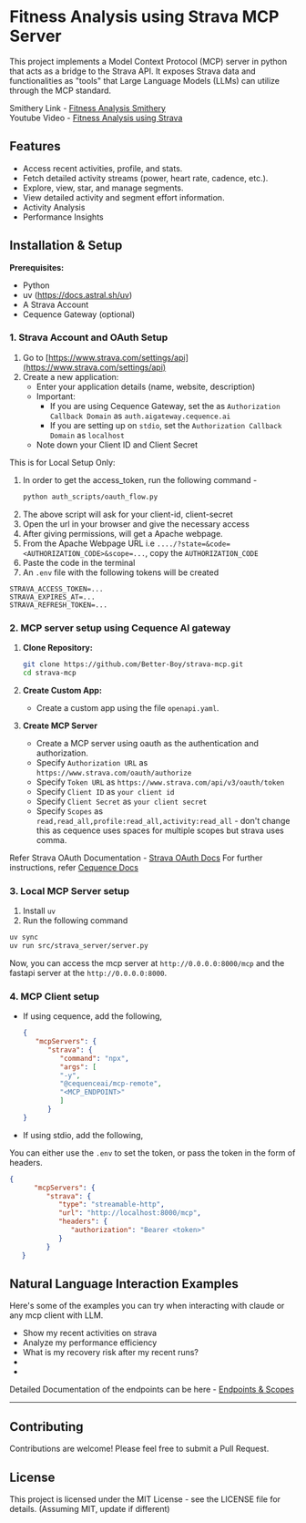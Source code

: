 # Fitness Analysis using Strava MCP Server

This project implements a Model Context Protocol (MCP) server in python that acts as a bridge to the Strava API. It exposes Strava data and functionalities as "tools" that Large Language Models (LLMs) can utilize through the MCP standard.

Smithery Link - [Fitness Analysis Smithery]()  
Youtube Video - [Fitness Analysis using Strava]()

## Features

- Access recent activities, profile, and stats.
- Fetch detailed activity streams (power, heart rate, cadence, etc.).
- Explore, view, star, and manage segments.
- View detailed activity and segment effort information.
- Activity Analysis
- Performance Insights

## Installation & Setup

**Prerequisites:**
   - Python
   - uv (https://docs.astral.sh/uv)
   - A Strava Account
   - Cequence Gateway (optional)

### 1. Strava Account and OAuth Setup

1. Go to [https://www.strava.com/settings/api](https://www.strava.com/settings/api)
2. Create a new application:
   - Enter your application details (name, website, description)
   - Important: 
      - If you are using Cequence Gateway, set the  as `Authorization Callback Domain` as `auth.aigateway.cequence.ai`
      - If you are setting up on `stdio`, set the `Authorization Callback Domain` as `localhost`
   - Note down your Client ID and Client Secret

This is for Local Setup Only:
1. In order to get the access_token, run the following command - 
   ```bash
   python auth_scripts/oauth_flow.py
   ```
2. The above script will ask for your client-id, client-secret
3. Open the url in your browser and give the necessary access
4. After giving permissions, will get a Apache webpage.
5. From the Apache Webpage URL i.e `..../?state=&code=<AUTHORIZATION_CODE>&scope=...`, copy the `AUTHORIZATION_CODE`
6. Paste the code in the terminal
7. An `.env` file with the following tokens will be created

```
STRAVA_ACCESS_TOKEN=...
STRAVA_EXPIRES_AT=...
STRAVA_REFRESH_TOKEN=...
```

### 2. MCP server setup using Cequence AI gateway

1. **Clone Repository:**
   ```bash
   git clone https://github.com/Better-Boy/strava-mcp.git
   cd strava-mcp
   ```

2. **Create Custom App:**
   - Create a custom app using the file `openapi.yaml`. 

3. **Create MCP Server**
   - Create a MCP server using oauth as the authentication and authorization. 
   - Specify `Authorization URL` as `https://www.strava.com/oauth/authorize`
   - Specify `Token URL` as `https://www.strava.com/api/v3/oauth/token`
   - Specify `Client ID` as `your client id`
   - Specify `Client Secret` as `your client secret`
   - Specify `Scopes` as `read,read_all,profile:read_all,activity:read_all` - don't change this as cequence uses spaces for multiple scopes but strava uses comma.

Refer Strava OAuth Documentation - [Strava OAuth Docs](https://developers.strava.com/docs/authentication/)
For further instructions, refer [Cequence Docs](https://docs.aigateway.cequence.ai/docs/getstarted)


### 3. Local MCP Server setup

1. Install `uv`
2. Run the following command

```bash
uv sync
uv run src/strava_server/server.py
```

Now, you can access the mcp server at `http://0.0.0.0:8000/mcp` and the fastapi server at the `http://0.0.0.0:8000`.


### 4. MCP Client setup

- If using cequence, add the following,

   ```json
   {
      "mcpServers": {
         "strava": {
            "command": "npx",
            "args": [
            "-y",
            "@cequenceai/mcp-remote",
            "<MCP_ENDPOINT>"
            ]
         }
   }
   ```
- If using stdio, add the following,

You can either use the `.env` to set the token, or pass the token in the form of headers.

```json
{
      "mcpServers": {
         "strava": {
            "type": "streamable-http",
            "url": "http://localhost:8000/mcp",
            "headers": {
               "authorization": "Bearer <token>"
            }
         }
   }
```

## Natural Language Interaction Examples

Here's some of the examples you can try when interacting with claude or any mcp client with LLM.


- Show my recent activities on strava
- Analyze my performance efficiency
- What is my recovery risk after my recent runs?
- 
- 

Detailed Documentation of the endpoints can be here - [Endpoints & Scopes](./ENDPOINT_DETAILS.md)

---

## Contributing

Contributions are welcome! Please feel free to submit a Pull Request.

## License

This project is licensed under the MIT License - see the LICENSE file for details. (Assuming MIT, update if different)